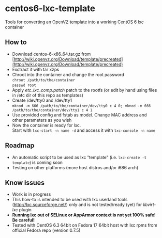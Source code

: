 centos6-lxc-template
====================

Tools for converting an OpenVZ template into a working CentOS 6 lxc container

How to
-------------

* Download centos-6-x86_64.tar.gz from [http://wiki.openvz.org/Download/template/precreated](http://wiki.openvz.org/Download/template/precreated)
* Exctract it with tar xzps
* Chroot into the container and change the root password  
`chroot /path/to/the/container`  
`passwd root`
* Apply *etc\_lxc\_comp.patch* patch to the rootfs (or edit by hand using files in /etc dir of this repo as templates)
* Create /dev/tty0 and /dev/tty1  
`mknod -m 666 /path/to/the/container/dev/tty0 c 4 0; mknod -m 666 /path/to/the/container/dev/tty1 c 4 1`
* Use provided config and fstab as model. Change MAC address and other parameters as you wish
* Now the container is ready for lxc.  
Start with `lxc-start -n name -d` and access it with `lxc-console -n name`

Roadmap
-------------
* An automatic script to be used as lxc "template" (i.e. `lxc-create -t template`) is coming soon
* Testing on other platforms (more host distros and/or i686 arch)

Know issues
-------------
* Work is in progress
* This how-to is intended to be used with lxc userland tools (http://lxc.sourceforge.net/) only and is not tested/ready (yet) for *libvirt-lxc* plugin
* **Running lxc out of SELinux or AppArmor context is not yet 100% safe! Be careful!**
* Tested with CentOS 6.3 64bit on Fedora 17 64bit host with lxc rpms from official Fedora repo (version 0.7.5)